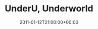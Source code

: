 ---
templateKey: event
guid: 0895bf42-6eab-11ea-99c5-002590d1d1b0
date: 2011-01-12T21:00:00+00:00
eventTime: '9pm'
title: UnderU, Underworld
artist: UnderU
city: Taipei
venue: Underworld
group: LEO37
guests: LEO37, Go Chic, Bounce Girlz
---